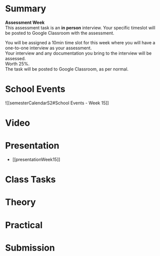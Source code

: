 
# Summary
**Assessment Week**  
This assessment task is an **in person** interview. Your specific timeslot will be posted to Google Classroom with the assessment.

You will be assigned a 10min time slot for this week where you will have a one-to-one interview as your assessment.  
Your interview and any documentation you bring to the interview will be assessed.  
Worth 25%.  
The task will be posted to Google Classroom, as per normal.

# School Events
![[semesterCalendarS2#School Events - Week 15]] 

# Video

# Presentation
- [[presentationWeek15]]
# Class Tasks


# Theory


# Practical


# Submission
